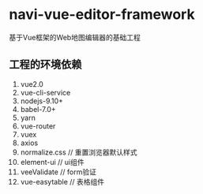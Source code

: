# navi-vue-editor-framework 
基于Vue框架的Web地图编辑器的基础工程

## 工程的环境依赖
1. vue2.0
2. vue-cli-service
3. nodejs-9.10+
4. babel-7.0+
5. yarn
6. vue-router
7. vuex
8. axios
9. normalize.css // 重置浏览器默认样式
10. element-ui // ui组件
11. veeValidate  // form验证
12. vue-easytable // 表格组件
